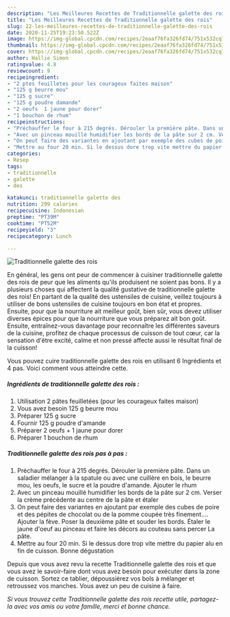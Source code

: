 ```yaml
---
description: "Les Meilleures Recettes de Traditionnelle galette des rois"
title: "Les Meilleures Recettes de Traditionnelle galette des rois"
slug: 22-les-meilleures-recettes-de-traditionnelle-galette-des-rois
date: 2020-11-25T19:23:50.522Z
image: https://img-global.cpcdn.com/recipes/2eaaf76fa326fd74/751x532cq70/traditionnelle-galette-des-rois-photo-principale-de-la-recette.jpg
thumbnail: https://img-global.cpcdn.com/recipes/2eaaf76fa326fd74/751x532cq70/traditionnelle-galette-des-rois-photo-principale-de-la-recette.jpg
cover: https://img-global.cpcdn.com/recipes/2eaaf76fa326fd74/751x532cq70/traditionnelle-galette-des-rois-photo-principale-de-la-recette.jpg
author: Hallie Simon
ratingvalue: 4.8
reviewcount: 9
recipeingredient:
- "2 ptes feuilletes pour les courageux faites maison"
- "125 g beurre mou"
- "125 g sucre"
- "125 g poudre damande"
- "2 oeufs  1 jaune pour dorer"
- "1 bouchon de rhum"
recipeinstructions:
- "Préchauffer le four à 215 degrés. Dérouler la première pâte. Dans un saladier mélanger à la spatule ou avec une cuillère en bois, le beurre mou, les oeufs, le sucre et la poudre d&#39;amande. Ajouter le rhum"
- "Avec un pinceau mouillé humidifier les bords de la pâte sur 2 cm. Verser la crème précédente au centre de la pâte et étaler"
- "On peut faire des variantes en ajoutant par exemple des cubes de poire et des pépites de chocolat ou de la pomme coupée très finement.... Ajouter la fève. Poser la deuxième pâte et souder les bords. Étaler le jaune d&#39;oeuf au pinceau et faire les décors au couteau sans percer La pâte."
- "Mettre au four 20 min. Si le dessus dore trop vite mettre du papier alu en fin de cuisson. Bonne dégustation"
categories:
- Resep
tags:
- traditionnelle
- galette
- des

katakunci: traditionnelle galette des 
nutrition: 299 calories
recipecuisine: Indonesian
preptime: "PT39M"
cooktime: "PT52M"
recipeyield: "3"
recipecategory: Lunch

---
```



![Traditionnelle galette des rois](https://img-global.cpcdn.com/recipes/2eaaf76fa326fd74/751x532cq70/traditionnelle-galette-des-rois-photo-principale-de-la-recette.jpg)

En général, les gens ont peur de commencer à cuisiner traditionnelle galette des rois de peur que les aliments qu'ils produisent ne soient pas bons. Il y a plusieurs choses qui affectent la qualité gustative de traditionnelle galette des rois! En partant de la qualité des ustensiles de cuisine, veillez toujours à utiliser de bons ustensiles de cuisine toujours en bon état et propres. Ensuite, pour que la nourriture ait meilleur goût, bien sûr, vous devez utiliser diverses épices pour que la nourriture que vous préparez ait bon goût. Ensuite, entraînez-vous davantage pour reconnaître les différentes saveurs de la cuisine, profitez de chaque processus de cuisson de tout cœur, car la sensation d'être excité, calme et non pressé affecte aussi le résultat final de la cuisson!

<!--inarticleads1-->

Vous pouvez cuire traditionnelle galette des rois en utilisant 6 Ingrédients et 4 pas. Voici comment vous atteindre cette.

##### Ingrédients de traditionnelle galette des rois :

1. Utilisation 2 pâtes feuilletées (pour les courageux faites maison)
1. Vous avez besoin 125 g beurre mou
1. Préparer 125 g sucre
1. Fournir 125 g poudre d&#39;amande
1. Préparer 2 oeufs + 1 jaune pour dorer
1. Préparer 1 bouchon de rhum




<!--inarticleads2-->

##### Traditionnelle galette des rois pas à pas :

1. Préchauffer le four à 215 degrés. Dérouler la première pâte. Dans un saladier mélanger à la spatule ou avec une cuillère en bois, le beurre mou, les oeufs, le sucre et la poudre d&#39;amande. Ajouter le rhum
1. Avec un pinceau mouillé humidifier les bords de la pâte sur 2 cm. Verser la crème précédente au centre de la pâte et étaler
1. On peut faire des variantes en ajoutant par exemple des cubes de poire et des pépites de chocolat ou de la pomme coupée très finement.... Ajouter la fève. Poser la deuxième pâte et souder les bords. Étaler le jaune d&#39;oeuf au pinceau et faire les décors au couteau sans percer La pâte.
1. Mettre au four 20 min. Si le dessus dore trop vite mettre du papier alu en fin de cuisson. Bonne dégustation




<!--inarticleads1-->

<p>
Depuis que vous avez revu la recette Traditionnelle galette des rois et que vous avez le savoir-faire dont vous avez besoin pour exécuter dans la zone de cuisson. Sortez ce tablier, dépoussiérez vos bols à mélanger et retroussez vos manches. Vous avez un peu de cuisine à faire.
</p>

<p>
<i>Si vous trouvez cette Traditionnelle galette des rois recette utile, partagez-la avec vos amis ou votre famille, merci et bonne chance.</i>
</p>
